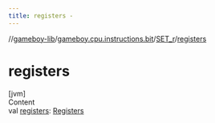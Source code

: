 ```yaml
---
title: registers -
---
```

//[gameboy-lib](../../index.md)/[gameboy.cpu.instructions.bit](../index.md)/[SET_r](index.md)/[registers](registers.md)



# registers  
[jvm]  
Content  
val [registers](registers.md): [Registers](../../gameboy.cpu/-registers/index.md)  



